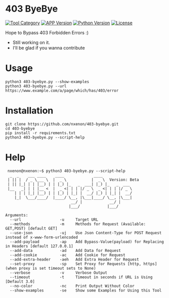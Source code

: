 # 403 ByeBye
[![Tool Category](https://badgen.net/badge/Tool/Bypasser/black)](https://github.com/nxenon/403-byebye)
[![APP Version](https://badgen.net/badge/Version/v1.0.0/red)](https://github.com/nxenon/403-byebye)
[![Python Version](https://badgen.net/badge/Python/3.x/blue)](https://www.python.org/download/releases/3.0/)
[![License](https://badgen.net/badge/License/GPLv2/purple)](https://github.com/nxenon/403-byebye/blob/master/LICENSE)

Hope to Bypass 403 Forbidden Errors :)
 - Still working on it.
 - I'll be glad if you wanna contribute

# Usage
    python3 403-byebye.py --show-examples
    python3 403-byebye.py --url https://www.example.com/a/page/which/has/403/error

# Installation
    git clone https://github.com/nxenon/403-byebye.git
    cd 403-byebye
    pip install -r requirements.txt
    python3 403-byebye.py --script-help

# Help
     nxenon@nxenon:~$ python3 403-byebye.py --script-help
      _  _    ___ ____    ____             ____
     | || |  / _ \___ \  |  _ \           |  _ \  Version: Beta
     | || |_| | | |__) | | |_) |_   _  ___| |_) |_   _  ___
     |__   _| | | |__ <  |  _ <| | | |/ _ \  _ <| | | |/ _ \
        | | | |_| |__) | | |_) | |_| |  __/ |_) | |_| |  __/
        |_|  \___/____/  |____/ \__, |\___|____/ \__, |\___|
                                 __/ |            __/ |
                                |___/            |___/
    
    Arguments:
      --url                 -u     Target URL
      --methods             -m     Methods for Request (Available: GET,POST) [default GET]
      --use-json            -uj    Use Json Content-Type for POST Request instead of x-www-form-urlencoded
      --add-payload         -ap    Add Bypass-Value(payload) for Replacing in Headers [default 127.0.0.1]
      --add-data            -ad    Add Data for Request
      --add-cookie          -ac    Add Cookie for Request
      --add-extra-header    -aeh   Add Extra Header for Request
      --set-proxy           -sp    Set Proxy for Requests [http, https](when proxy is set timeout sets to None)
      --verbose             -v     Verbose Output
      --timeout             -t     Timeout in seconds if URL is Using [Default 3.0]
      --no-color            -nc    Print Output Without Color
      --show-examples       -se    Show some Examples for Using this Tool
